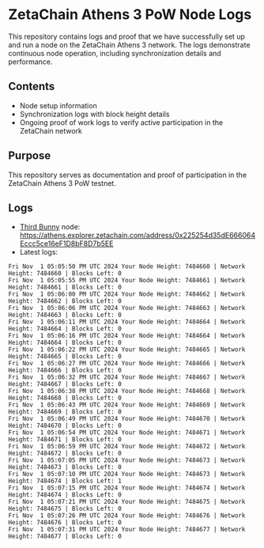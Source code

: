 # ZetaChain Athens 3 PoW Node Logs
This repository contains logs and proof that we have successfully set up and run a node on the ZetaChain Athens 3 network. The logs demonstrate continuous node operation, including synchronization details and performance.

## Contents
- Node setup information
- Synchronization logs with block height details
- Ongoing proof of work logs to verify active participation in the ZetaChain network

## Purpose
This repository serves as documentation and proof of participation in the ZetaChain Athens 3 PoW testnet.

## Logs

- [Third Bunny](https://thirdbunny.xyz/) node: https://athens.explorer.zetachain.com/address/0x225254d35dE666064Eccc5ce16eF1D8bF8D7b5EE
- Latest logs:
```
Fri Nov  1 05:05:50 PM UTC 2024 Your Node Height: 7484660 | Network Height: 7484660 | Blocks Left: 0
Fri Nov  1 05:05:55 PM UTC 2024 Your Node Height: 7484661 | Network Height: 7484661 | Blocks Left: 0
Fri Nov  1 05:06:00 PM UTC 2024 Your Node Height: 7484662 | Network Height: 7484662 | Blocks Left: 0
Fri Nov  1 05:06:06 PM UTC 2024 Your Node Height: 7484663 | Network Height: 7484663 | Blocks Left: 0
Fri Nov  1 05:06:11 PM UTC 2024 Your Node Height: 7484664 | Network Height: 7484664 | Blocks Left: 0
Fri Nov  1 05:06:16 PM UTC 2024 Your Node Height: 7484664 | Network Height: 7484664 | Blocks Left: 0
Fri Nov  1 05:06:22 PM UTC 2024 Your Node Height: 7484665 | Network Height: 7484665 | Blocks Left: 0
Fri Nov  1 05:06:27 PM UTC 2024 Your Node Height: 7484666 | Network Height: 7484666 | Blocks Left: 0
Fri Nov  1 05:06:32 PM UTC 2024 Your Node Height: 7484667 | Network Height: 7484667 | Blocks Left: 0
Fri Nov  1 05:06:38 PM UTC 2024 Your Node Height: 7484668 | Network Height: 7484668 | Blocks Left: 0
Fri Nov  1 05:06:43 PM UTC 2024 Your Node Height: 7484669 | Network Height: 7484669 | Blocks Left: 0
Fri Nov  1 05:06:49 PM UTC 2024 Your Node Height: 7484670 | Network Height: 7484670 | Blocks Left: 0
Fri Nov  1 05:06:54 PM UTC 2024 Your Node Height: 7484671 | Network Height: 7484671 | Blocks Left: 0
Fri Nov  1 05:06:59 PM UTC 2024 Your Node Height: 7484672 | Network Height: 7484672 | Blocks Left: 0
Fri Nov  1 05:07:05 PM UTC 2024 Your Node Height: 7484673 | Network Height: 7484673 | Blocks Left: 0
Fri Nov  1 05:07:10 PM UTC 2024 Your Node Height: 7484673 | Network Height: 7484674 | Blocks Left: 1
Fri Nov  1 05:07:15 PM UTC 2024 Your Node Height: 7484674 | Network Height: 7484674 | Blocks Left: 0
Fri Nov  1 05:07:21 PM UTC 2024 Your Node Height: 7484675 | Network Height: 7484675 | Blocks Left: 0
Fri Nov  1 05:07:26 PM UTC 2024 Your Node Height: 7484676 | Network Height: 7484676 | Blocks Left: 0
Fri Nov  1 05:07:31 PM UTC 2024 Your Node Height: 7484677 | Network Height: 7484677 | Blocks Left: 0
```
